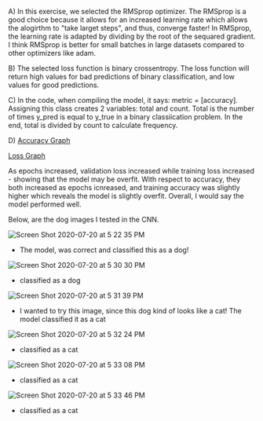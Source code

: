 A) In this exercise, we selected the RMSprop optimizer. The RMSprop is a good choice because it allows for an increased learning rate which allows the alogirthm to "take larget steps", and thus, converge faster! In RMSprop, the learning rate is adapted by dividing by the root of the sequared gradient. I think RMSprop is better for small batches in large datasets compared to other optimizers like adam.

B) The selected loss function is binary crossentropy. The loss function will return high values for bad predictions of binary classification, and low values for good predictions. 

C) In the code, when compiling the model, it says: metric = [accuracy]. Assigning this class creates 2 variables: total and count. Total is the number of times y_pred is equal to y_true in a binary classiication problem. In the end, total is divided by count to calculate frequency. 

D)  [Accuracy Graph](https://user-images.githubusercontent.com/60228374/87969168-a07e7e80-ca8f-11ea-9cfd-a57acf1f826c.png)

  [Loss Graph](https://user-images.githubusercontent.com/60228374/87969246-c3109780-ca8f-11ea-820c-ec9d27a6b100.png)
    
As epochs increased, validation loss increased while training loss increased - showing that the model may be overfit. With respect to accuracy, they both increased as epochs icnreased, and training accuracy was slightly higher which reveals the model is slightly overfit. Overall, I would say the model performed well. 
    
    
    
  Below, are the dog images I tested in the CNN. 
    
    
 ![Screen Shot 2020-07-20 at 5 22 35 PM](https://user-images.githubusercontent.com/60228374/87988382-3923f700-caae-11ea-9659-d91abcece374.png)
 
 - The model, was correct and classified this as a dog!
 
 ![Screen Shot 2020-07-20 at 5 30 30 PM](https://user-images.githubusercontent.com/60228374/87988669-b9e2f300-caae-11ea-9232-2b2a06daa584.png)
 
 - classified as a dog
 
 ![Screen Shot 2020-07-20 at 5 31 39 PM](https://user-images.githubusercontent.com/60228374/87988776-e0a12980-caae-11ea-9426-a383f74d7ee2.png)
 
 - I wanted to try this image, since this dog kind of looks like a cat! The model classified it as a cat 
 
 ![Screen Shot 2020-07-20 at 5 32 24 PM](https://user-images.githubusercontent.com/60228374/87988853-fc0c3480-caae-11ea-9f06-bd1856b3e952.png)

- classified as a cat

![Screen Shot 2020-07-20 at 5 33 08 PM](https://user-images.githubusercontent.com/60228374/87988900-16461280-caaf-11ea-9360-8c48e058fdf6.png)

- classified as a cat

![Screen Shot 2020-07-20 at 5 33 46 PM](https://user-images.githubusercontent.com/60228374/87988953-2c53d300-caaf-11ea-89d1-106188c925ee.png)

- classified as a cat
